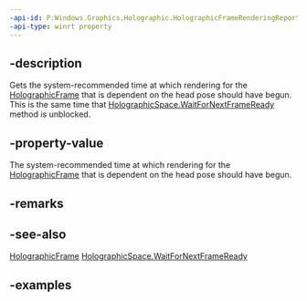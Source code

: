 ```yaml
---
-api-id: P:Windows.Graphics.Holographic.HolographicFrameRenderingReport.SystemRelativeFrameReadyTime
-api-type: winrt property
---
```


## -description

Gets the system-recommended time at which rendering for the [HolographicFrame](holographicframe.md) that is dependent on the head pose should have begun. This is the same time that [HolographicSpace.WaitForNextFrameReady](holographicspace_waitfornextframeready_2104087308.md) method is unblocked.


## -property-value

The system-recommended time at which rendering for the [HolographicFrame](holographicframe.md) that is dependent on the head pose should have begun.

## -remarks

## -see-also

[HolographicFrame](holographicframe.md)
[HolographicSpace.WaitForNextFrameReady](holographicspace_waitfornextframeready_2104087308.md)

## -examples

